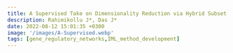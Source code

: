 ```yaml
---
title: A Supervised Take on Dimensionality Reduction via Hybrid Subset Selection
description: Rahimikollu J*, Das J*
date: 2022-08-12 15:01:35 +0300
image: '/images/A-Supervised.webp'
tags: [gene_regulatory_networks,IML_method_development]
---
```

